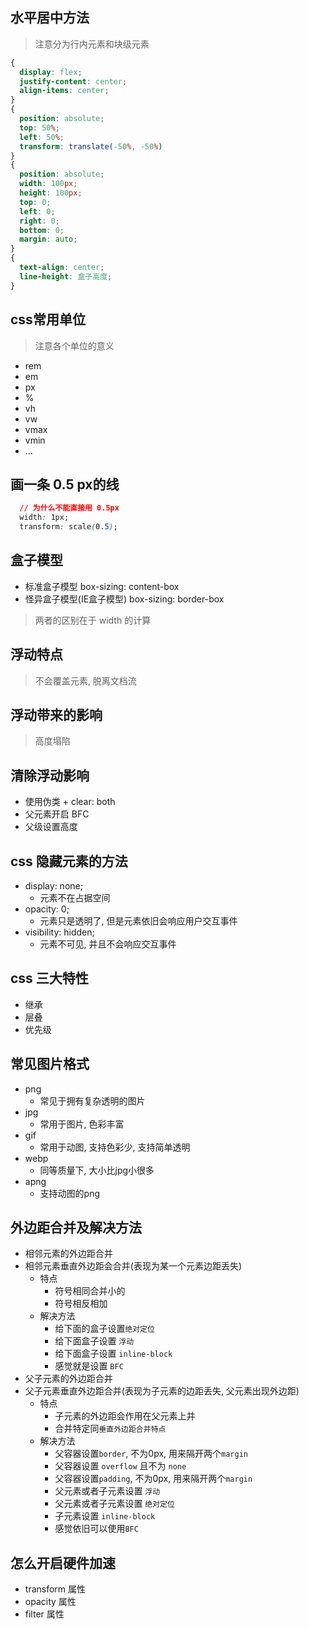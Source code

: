 

## 水平居中方法 
> 注意分为行内元素和块级元素

```css
{
  display: flex;
  justify-content: center;
  align-items: center;
}
{
  position: absolute;
  top: 50%;
  left: 50%;
  transform: translate(-50%, -50%)
}
{
  position: absolute;
  width: 100px;
  height: 100px;
  top: 0;
  left: 0;
  right: 0;
  bottom: 0;
  margin: auto;
}
{
  text-align: center;
  line-height: 盒子高度;
}
```

## css常用单位
> 注意各个单位的意义

+ rem
+ em
+ px
+ %
+ vh
+ vw
+ vmax
+ vmin
+ ...

## 画一条 0.5 px的线

```Css
  // 为什么不能直接用 0.5px
  width: 1px;
  transform: scale(0.5); 
```

## 盒子模型

+ 标准盒子模型 box-sizing: content-box
+ 怪异盒子模型(IE盒子模型) box-sizing: border-box
> 两者的区别在于 width 的计算

## 浮动特点
> 不会覆盖元素, 脱离文档流

## 浮动带来的影响
> 高度塌陷

## 清除浮动影响

+ 使用伪类 + clear: both
+ 父元素开启 BFC
+ 父级设置高度

## css 隐藏元素的方法

+ display: none;
  + 元素不在占据空间
+ opacity: 0;
  + 元素只是透明了, 但是元素依旧会响应用户交互事件
+ visibility: hidden;
  + 元素不可见, 并且不会响应交互事件

## css 三大特性

+ 继承
+ 层叠
+ 优先级

## 常见图片格式

+ png
  + 常见于拥有复杂透明的图片
+ jpg
  + 常用于图片, 色彩丰富
+ gif
  + 常用于动图, 支持色彩少, 支持简单透明
+ webp
  + 同等质量下, 大小比jpg小很多
+ apng
  + 支持动图的png

## 外边距合并及解决方法

+ 相邻元素的外边距合并
 + 相邻元素垂直外边距会合并(表现为某一个元素边距丢失)
    + 特点
      + 符号相同合并小的
      + 符号相反相加
    + 解决方法
      + 给下面的盒子设置`绝对定位`
      + 给下面盒子设置 `浮动`
      + 给下面盒子设置 `inline-block`
      + 感觉就是设置 `BFC`
+ 父子元素的外边距合并
 + 父子元素垂直外边距合并(表现为子元素的边距丢失, 父元素出现外边距)
    + 特点
      + 子元素的外边距会作用在父元素上并
      + 合并特定同`垂直外边距合并特点`
    + 解决方法
      + 父容器设置`border`, 不为0px, 用来隔开两个`margin`
      + 父容器设置 `overflow` 且不为 `none`
      + 父容器设置`padding`, 不为0px, 用来隔开两个`margin`
      + 父元素或者子元素设置 `浮动`
      + 父元素或者子元素设置 `绝对定位`
      + 子元素设置 `inline-block`
      + 感觉依旧可以使用`BFC`

## 怎么开启硬件加速

+ transform 属性
+ opacity 属性
+ filter 属性




